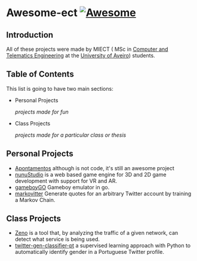 # Awesome-ect [![Awesome](https://awesome.re/badge.svg)](https://awesome.re)

## Introduction
All of these projects were made by MIECT ( MSc in [Computer and Telematics Engineering](http://www.ua.pt/deti/PageCourse.aspx?id=23&b=1) at the [University of Aveiro](http://www.ua.pt/)) students. 

## Table of Contents
This list is going to have two main sections:
* Personal Projects

   *projects made for fun*

* Class Projects 

   *projects made for a particular class or thesis*
   
## Personal Projects

* [Apontamentos](http://ruieduardofalopes.wixsite.com/apontamentos) although is not code, it's still an awesome project
* [nunuStudio](https://github.com/tentone/nunuStudio) is a web based game engine for 3D and 2D game development with support for VR and AR.
* [gameboyGO](https://github.com/gonccalo/gameboyGO) Gameboy emulator in go.
* [markovitter](https://github.com/bnan/markovitter) Generate quotes for an arbitrary Twitter account by training a Markov Chain. 


## Class Projects
* [Zeno](https://github.com/alagoa/youtube-or-pornhub) is a tool that, by analyzing the traffic of a given network, can detect what service is being used.
* [twitter-gen-classifier-pt](https://github.com/mvicente93/twitter-gen-classifier-pt) a supervised learning approach with Python to automatically identify gender in a Portuguese Twitter profile. 
